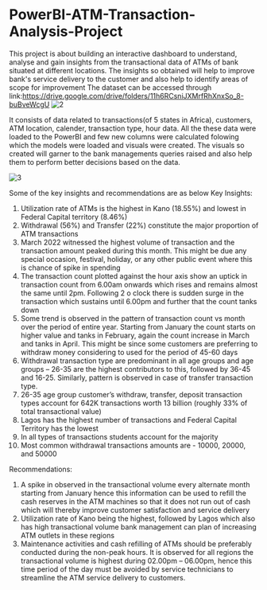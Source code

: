 # PowerBI-ATM-Transaction-Analysis-Project
This project is about building an interactive dashboard to understand, analyse and gain insights from the transactional data of ATMs of bank situated at different locations. The insights so obtained will help to improve bank's service delivery to the customer and also help to identify areas of scope for improvement
The dataset can be accessed through link:https://drive.google.com/drive/folders/11h6RCsniJXMrfRhXnxSo_8-buBveWcgU
![2](https://github.com/Harikrishnan-Nair/PowerBI-ATM-Transaction-Analysis-Project/assets/95662379/307831a5-454c-4158-8403-09d331011a59)

It consists of data related to transactions(of 5 states in Africa), customers, ATM location, calender, transaction type, hour data. All the these data were loaded to the PowerBI and few new columns were calculated folowing which the models were loaded and visuals were created. The visuals so created will garner to the bank managements queries raised and also help them to perform better decisions based on the data.

![3](https://github.com/Harikrishnan-Nair/PowerBI-ATM-Transaction-Analysis-Project/assets/95662379/6f5deeab-ce40-4224-bdc0-d2f82c560ab7)


Some of the key insights and recommendations are as below
Key Insights:
1.	Utilization rate of ATMs is the highest in Kano (18.55%) and lowest in Federal Capital territory (8.46%) 
2.	Withdrawal (56%) and Transfer (22%) constitute the major proportion of ATM transactions 
3.	March 2022 witnessed the highest volume of transaction and the transaction amount peaked during this month. This might be due any special occasion, festival, holiday, or any other public event where this is chance of spike in spending
4.	The transaction count plotted against the hour axis show an uptick in transaction count from 6.00am onwards which rises and remains almost the same until 2pm. Following 2 o clock there is sudden surge in the transaction which sustains until 6.00pm and further that the count tanks down
5.	Some trend is observed in the pattern of transaction count vs month over the period of entire year. Starting from January the count starts on higher value and tanks in February, again the count increase in March and tanks in April. This might be since some customers are preferring to withdraw money considering to used for the period of 45-60 days
6.	Withdrawal transaction type are predominant in all age groups and age groups – 26-35 are the highest contributors to this, followed by 36-45 and 16-25. Similarly, pattern is observed in case of transfer transaction type. 
7.	26-35 age group customer’s withdraw, transfer, deposit transaction types account for 642K transactions worth 13 billion (roughly 33% of total transactional value)
8.	Lagos has the highest number of transactions and Federal Capital Territory has the lowest 
9.	In all types of transactions students account for the majority 
10.	Most common withdrawal transactions amounts are - 10000, 20000, and 50000

Recommendations:
1.	A spike in observed in the transactional volume every alternate month starting from January hence this information can be used to refill the cash reserves in the ATM machines so that it does not run out of cash which will thereby improve customer satisfaction and service delivery
2.	Utilization rate of Kano being the highest, followed by Lagos which also has high transactional volume bank management can plan of increasing ATM outlets in these regions
3.	Maintenance activities and cash refilling of ATMs should be preferably conducted during the non-peak hours. It is observed for all regions the transactional volume is highest during 02.00pm – 06.00pm, hence this time period of the day must be avoided by service technicians to streamline the ATM service delivery to customers.
